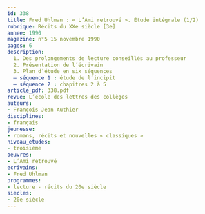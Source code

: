 ```yaml
---
id: 338
title: Fred Uhlman : « L’Ami retrouvé ». Étude intégrale (1/2)
rubrique: Récits du XXe siècle [3e]
annee: 1990
magazine: n°5 15 novembre 1990
pages: 6
description: 
  1. Des prolongements de lecture conseillés au professeur
  2. Présentation de l’écrivain
  3. Plan d’étude en six séquences
  – séquence 1 : étude de l’incipit
  – séquence 2 : chapitres 2 à 5
article_pdf: 338.pdf
revue: L’école des lettres des collèges
auteurs:
- François-Jean Authier
disciplines:
- français
jeunesse:
- romans, récits et nouvelles « classiques »
niveau_etudes:
- troisième
oeuvres:
- L’Ami retrouvé
ecrivains:
- Fred Uhlman
programmes:
- lecture - récits du 20e siècle
siecles:
- 20e siècle
---
```

